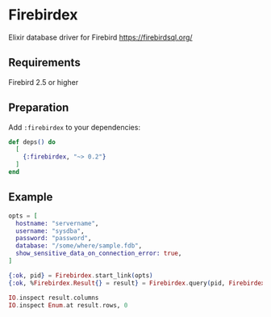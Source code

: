 # Firebirdex

Elixir database driver for Firebird https://firebirdsql.org/

## Requirements

Firebird 2.5 or higher

## Preparation

Add `:firebirdex` to your dependencies:

```elixir
def deps() do
  [
    {:firebirdex, "~> 0.2"}
  ]
end
```

## Example

```elixir
opts = [
  hostname: "servername",
  username: "sysdba",
  password: "password",
  database: "/some/where/sample.fdb",
  show_sensitive_data_on_connection_error: true,
]

{:ok, pid} = Firebirdex.start_link(opts)
{:ok, %Firebirdex.Result{} = result} = Firebirdex.query(pid, Firebirdex.query("SELECT * FROM rdb$relations where rdb$system_flag = ?", [1]))

IO.inspect result.columns
IO.inspect Enum.at result.rows, 0
```
